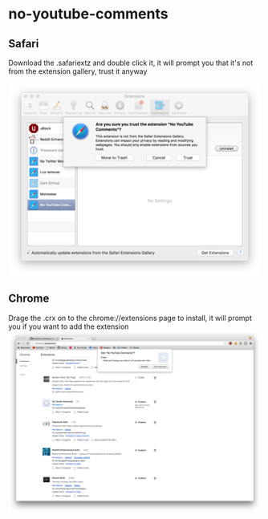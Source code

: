 # no-youtube-comments

## Safari
Download the .safariextz and double click it, it will prompt you that it's not from the extension gallery, trust it anyway

![prompt](extension.png)

## Chrome
Drage the .crx on to the chrome://extensions page to install, it will prompt you if you want to add the extension
![prompt](chrome.png)
